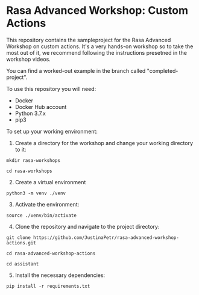 # Rasa Advanced Workshop: Custom Actions

This repository contains the sampleproject for the Rasa Advanced Workshop on custom actions. It's a very hands-on workshop 
so to take the most out of it, we recommend following the instructions presetned in the workshop videos.

You can find a worked-out example in the branch called "completed-project".

To use this repository you will need:
- Docker
- Docker Hub account
- Python 3.7.x
- pip3

To set up your working environment:

1. Create a directory for the workshop and change your working directory to it:

`mkdir rasa-workshops`

`cd rasa-workshops`

2. Create a virtual environment

`python3 -m venv ./venv`

3. Activate the environment:

`source ./venv/bin/activate`

4. Clone the repository and navigate to the project directory:  

`git clone https://github.com/JustinaPetr/rasa-advanced-workshop-actions.git`  

`cd rasa-advanced-workshop-actions`

`cd assistant`


5. Install the necessary dependencies:

`pip install -r requirements.txt`

